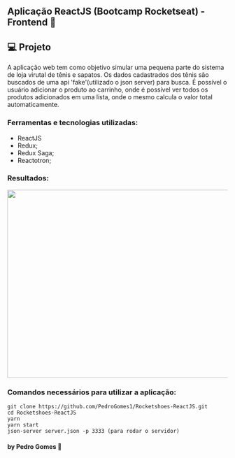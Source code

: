  ## Aplicação ReactJS (Bootcamp Rocketseat) - Frontend :rocket:

## :computer: Projeto

<p>A aplicação web tem como objetivo simular uma pequena parte do sistema de loja virutal de tênis e sapatos. Os dados cadastrados dos tênis são buscados de uma api 'fake'(utilizado o json server) para busca. É possível o usuário adicionar o produto ao carrinho, onde é possível ver todos os produtos adicionados em uma lista, onde o mesmo calcula o valor total automaticamente. </p>

<h3>Ferramentas e tecnologias utilizadas: </h3>

* ReactJS
* Redux;
* Redux Saga;
* Reactotron;

<h3>Resultados:</h3>

<img src="https://user-images.githubusercontent.com/45200253/76111514-2d340e80-5fbf-11ea-9d80-c360418da8d5.gif" height="430" width="900">

### Comandos necessários para utilizar a aplicação:
````
git clone https://github.com/PedroGomes1/Rocketshoes-ReactJS.git
cd Rocketshoes-ReactJS
yarn
yarn start
json-server server.json -p 3333 (para rodar o servidor)
````
#### by Pedro Gomes :wave:
